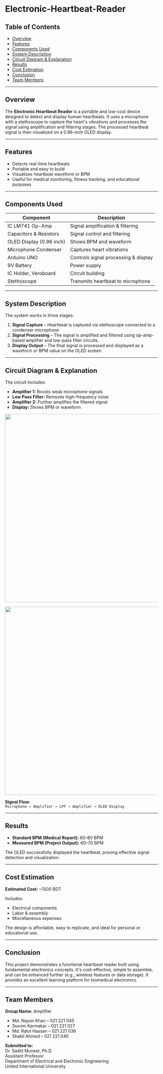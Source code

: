 # Electronic-Heartbeat-Reader

## Table of Contents
- [Overview](#overview)
- [Features](#features)
- [Components Used](#components-used)
- [System Description](#system-description)
- [Circuit Diagram & Explanation](#circuit-diagram--explanation)
- [Results](#results)
- [Cost Estimation](#cost-estimation)
- [Conclusion](#conclusion)
- [Team Members](#team-members)

---

## Overview
The **Electronic Heartbeat Reader** is a portable and low-cost device designed to detect and display human heartbeats. It uses a microphone with a stethoscope to capture the heart's vibrations and processes the signal using amplification and filtering stages. The processed heartbeat signal is then visualized on a 0.96-inch OLED display.

---

## Features
- Detects real-time heartbeats
- Portable and easy to build
- Visualizes heartbeat waveform or BPM
- Useful for medical monitoring, fitness tracking, and educational purposes

---

## Components Used
| Component                | Description                          |
|--------------------------|--------------------------------------|
| IC LM741 Op-Amp          | Signal amplification & filtering     |
| Capacitors & Resistors   | Signal control and filtering         |
| OLED Display (0.96 inch) | Shows BPM and waveform               |
| Microphone Condenser     | Captures heart vibrations            |
| Arduino UNO              | Controls signal processing & display |
| 9V Battery               | Power supply                         |
| IC Holder, Veroboard     | Circuit building                     |
| Stethoscope              | Transmits heartbeat to microphone    |

---

## System Description
The system works in three stages:
1. **Signal Capture** – Heartbeat is captured via stethoscope connected to a condenser microphone.
2. **Signal Processing** – The signal is amplified and filtered using op-amp-based amplifier and low-pass filter circuits.
3. **Display Output** – The final signal is processed and displayed as a waveform or BPM value on the OLED screen.

---

## Circuit Diagram & Explanation
The circuit includes:
- **Amplifier 1:** Boosts weak microphone signals  
- **Low Pass Filter:** Removes high-frequency noise  
- **Amplifier 2:** Further amplifies the filtered signal  
- **Display:** Shows BPM or waveform

<p align="center">
<img src="https://github.com/user-attachments/assets/911c4852-e10f-4d94-b466-82373629e006", width="620">
</p>

<p align="center">
<img src="https://github.com/user-attachments/assets/b2213924-d896-4be7-b2c9-2ffc39b2b9ae", width="620">
</p>

**Signal Flow:**  
`Microphone → Amplifier → LPF → Amplifier → OLED Display`

---

## Results
- **Standard BPM (Medical Report):** 60–80 BPM  
- **Measured BPM (Project Output):** 60–70 BPM  

The OLED successfully displayed the heartbeat, proving effective signal detection and visualization.

---

## Cost Estimation
**Estimated Cost:** ~1500 BDT

Includes:
- Electrical components
- Labor & assembly
- Miscellaneous expenses

The design is affordable, easy to replicate, and ideal for personal or educational use.

---

## Conclusion
This project demonstrates a functional heartbeat reader built using fundamental electronics concepts. It's cost-effective, simple to assemble, and can be enhanced further (e.g., wireless features or data storage). It provides an excellent learning platform for biomedical electronics.

---

## Team Members
**Group Name:** Amplifier  
- Md. Nayon Khan – 021 221 045  
- Suvom Karmakar – 021 221 027  
- Md. Ratul Hassan – 021 221 036  
- Shakil Ahmed – 021 221 040  

**Submitted to:**  
Dr. Sadid Muneer, Ph.D  
Assistant Professor  
Department of Electrical and Electronic Engineering  
United International University

